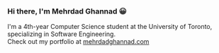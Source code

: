 ### Hi there, I'm Mehrdad Ghannad 😀

I'm a 4th-year Computer Science student at the University of Toronto, specializing in Software Engineering. <br/>
Check out my portfolio at [mehrdadghannad.com](https://mehrdadghannad.com/)
